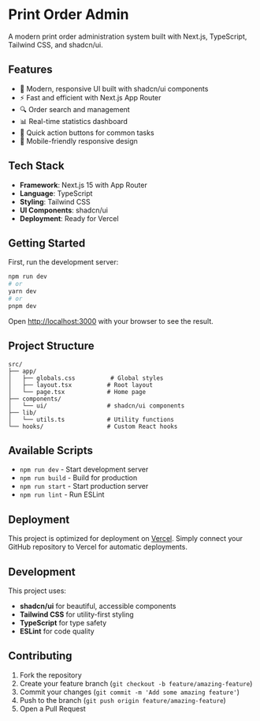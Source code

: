 # Print Order Admin

A modern print order administration system built with Next.js, TypeScript, Tailwind CSS, and shadcn/ui.

## Features

- 🎨 Modern, responsive UI built with shadcn/ui components
- ⚡ Fast and efficient with Next.js App Router
- 🔍 Order search and management
- 📊 Real-time statistics dashboard
- 🎯 Quick action buttons for common tasks
- 📱 Mobile-friendly responsive design

## Tech Stack

- **Framework**: Next.js 15 with App Router
- **Language**: TypeScript
- **Styling**: Tailwind CSS
- **UI Components**: shadcn/ui
- **Deployment**: Ready for Vercel

## Getting Started

First, run the development server:

```bash
npm run dev
# or
yarn dev
# or
pnpm dev
```

Open [http://localhost:3000](http://localhost:3000) with your browser to see the result.

## Project Structure

```
src/
├── app/
│   ├── globals.css          # Global styles
│   ├── layout.tsx          # Root layout
│   └── page.tsx            # Home page
├── components/
│   └── ui/                 # shadcn/ui components
├── lib/
│   └── utils.ts            # Utility functions
└── hooks/                  # Custom React hooks
```

## Available Scripts

- `npm run dev` - Start development server
- `npm run build` - Build for production
- `npm run start` - Start production server
- `npm run lint` - Run ESLint

## Deployment

This project is optimized for deployment on [Vercel](https://vercel.com/). Simply connect your GitHub repository to Vercel for automatic deployments.

## Development

This project uses:
- **shadcn/ui** for beautiful, accessible components
- **Tailwind CSS** for utility-first styling
- **TypeScript** for type safety
- **ESLint** for code quality

## Contributing

1. Fork the repository
2. Create your feature branch (`git checkout -b feature/amazing-feature`)
3. Commit your changes (`git commit -m 'Add some amazing feature'`)
4. Push to the branch (`git push origin feature/amazing-feature`)
5. Open a Pull Request
